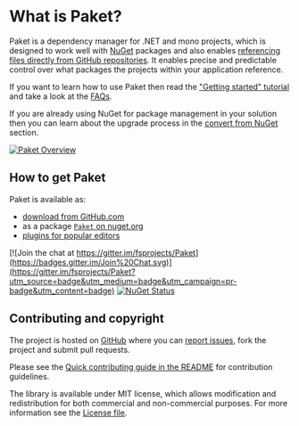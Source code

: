 # What is Paket?

Paket is a dependency manager for .NET and mono projects, which is designed to work well with [NuGet](https://www.nuget.org/) packages and also enables [referencing files directly from GitHub repositories](http-dependencies.html).
It enables precise and predictable control over what packages the projects within your application reference. 

If you want to learn how to use Paket then read the ["Getting started" tutorial](getting-started.html) and take a look at the [FAQs](faq.html).

If you are already using NuGet for package management in your solution then you can learn about the upgrade process in the [convert from NuGet](getting-started.html#Automatic-NuGet-conversion) section.

<a href="img/paket-overview.png"><img src="img/paket-overview-small.png" alt="Paket Overview"></a>

## How to get Paket

Paket is available as:

  * [download from GitHub.com](https://github.com/fsprojects/Paket/releases/latest)
  * as a package [`Paket` on nuget.org](https://www.nuget.org/packages/Paket/) 
  * [plugins for popular editors](editor-support.html)

[![Join the chat at https://gitter.im/fsprojects/Paket](https://badges.gitter.im/Join%20Chat.svg)](https://gitter.im/fsprojects/Paket?utm_source=badge&utm_medium=badge&utm_campaign=pr-badge&utm_content=badge) [![NuGet Status](http://img.shields.io/nuget/v/Paket.svg?style=flat)](https://www.nuget.org/packages/Paket/)

Contributing and copyright
--------------------------

The project is hosted on [GitHub][gh] where you can [report issues][issues], fork the project and submit pull requests.

Please see the [Quick contributing guide in the README][readme] for contribution guidelines.

The library is available under MIT license, which allows modification and redistribution for both commercial and non-commercial purposes.
For more information see the [License file][license].

  [content]: https://github.com/fsprojects/Paket/tree/master/docs/content
  [gh]: https://github.com/fsprojects/Paket
  [issues]: https://github.com/fsprojects/Paket/issues
  [readme]: https://github.com/fsprojects/Paket/blob/master/README.md
  [license]: http://fsprojects.github.io/Paket/license.html
